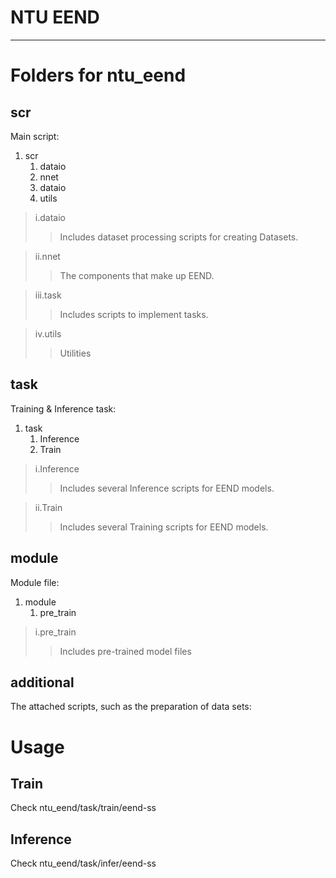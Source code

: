 NTU EEND
===========================


****

# Folders for ntu_eend
## **scr**
Main script:
1. scr
   1. dataio
   2. nnet
   3. dataio
   4. utils

>i.dataio
>>Includes dataset processing scripts for creating Datasets.

>ii.nnet
>>The components that make up EEND.

>iii.task
>>Includes scripts to implement tasks.

>iv.utils
>>Utilities



## **task**
Training & Inference task:
1. task
   1. Inference
   2. Train


>i.Inference
>>Includes several Inference scripts for EEND models.

>ii.Train
>>Includes several Training scripts for EEND models.

## **module**
Module file:
1. module
   1. pre_train

>i.pre_train
>>Includes pre-trained model files


## **additional**
The attached scripts, such as the preparation of data sets:


# Usage

## **Train**
Check ntu_eend/task/train/eend-ss

## **Inference**
Check ntu_eend/task/infer/eend-ss
